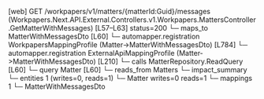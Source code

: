 [web] GET /workpapers/v1/matters/{matterId:Guid}/messages  (Workpapers.Next.API.External.Controllers.v1.Workpapers.MattersController.GetMatterWithMessages)  [L57–L63] status=200
  └─ maps_to MatterWithMessagesDto [L60]
    └─ automapper.registration WorkpapersMappingProfile (Matter->MatterWithMessagesDto) [L784]
    └─ automapper.registration ExternalApiMappingProfile (Matter->MatterWithMessagesDto) [L210]
  └─ calls MatterRepository.ReadQuery [L60]
  └─ query Matter [L60]
    └─ reads_from Matters
  └─ impact_summary
    └─ entities 1 (writes=0, reads=1)
      └─ Matter writes=0 reads=1
    └─ mappings 1
      └─ MatterWithMessagesDto


